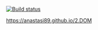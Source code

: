 [![Build status](https://ci.appveyor.com/api/projects/status/v74aso1ugl9af52r?svg=true)](https://ci.appveyor.com/project/anastasi89/2-dom)

https://anastasi89.github.io/2.DOM
